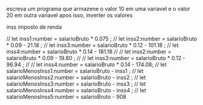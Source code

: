 escreva um programa que armazene o valor 10 em uma variavel e o valor 20 em outra variavel
apos isso, inverter os valores

inss 
imposto de renda

// let inss1:number = salarioBruto * 0.075 ;
// let inss2:number = salarioBruto * 0.09 - 21.18 ;
// let inss3:number = salarioBruto * 0.12 - 101.18 ;
// let inss4:number = salarioBruto * 0.14 - 181.18
// // let inss2:number = salarioBruto * 0.09 - 19.80 ;
// // let inss3:number = salarioBruto * 0.12 - 96.94 ;
// // let inss4:number = salarioBruto * 0.14 - 174.08;
// let salarioMenosInss1:number = salarioBruto - inss1 ;
// let salarioMenosInss2:number = salarioBruto - inss2 ;
// let salarioMenosInss3:number = salarioBruto - inss3 ;
// let salarioMenosInss4:number = salarioBruto - inss4 ;
// let salarioMenosInss5:number = salarioBruto - 908